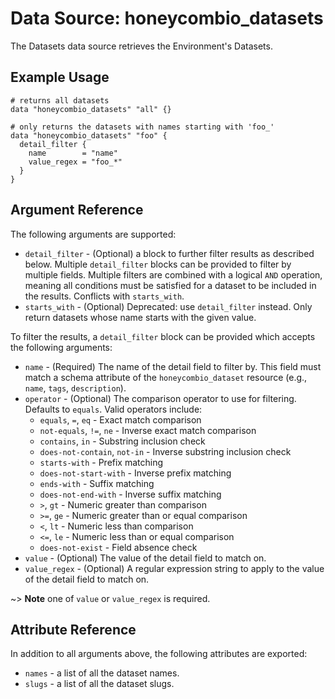 # Data Source: honeycombio_datasets

The Datasets data source retrieves the Environment's Datasets.

## Example Usage

```hcl
# returns all datasets
data "honeycombio_datasets" "all" {}

# only returns the datasets with names starting with 'foo_'
data "honeycombio_datasets" "foo" {
  detail_filter {
    name        = "name"
    value_regex = "foo_*"
  }
}
```

## Argument Reference

The following arguments are supported:

* `detail_filter` - (Optional) a block to further filter results as described below. Multiple `detail_filter` blocks can be provided to filter by multiple fields. Multiple filters are combined with a logical `AND` operation, meaning all conditions must be satisfied for a dataset to be included in the results. Conflicts with `starts_with`.
* `starts_with` - (Optional) Deprecated: use `detail_filter` instead. Only return datasets whose name starts with the given value.

To filter the results, a `detail_filter` block can be provided which accepts the following arguments:

* `name` - (Required) The name of the detail field to filter by. This field must match a schema attribute of the `honeycombio_dataset` resource (e.g., `name`, `tags`, `description`).
* `operator` - (Optional) The comparison operator to use for filtering. Defaults to `equals`. Valid operators include:
  * `equals`, `=`, `eq` - Exact match comparison
  * `not-equals`, `!=`, `ne` - Inverse exact match comparison
  * `contains`, `in` - Substring inclusion check
  * `does-not-contain`, `not-in` - Inverse substring inclusion check
  * `starts-with` - Prefix matching
  * `does-not-start-with` - Inverse prefix matching
  * `ends-with` - Suffix matching
  * `does-not-end-with` - Inverse suffix matching
  * `>`, `gt` - Numeric greater than comparison
  * `>=`, `ge` - Numeric greater than or equal comparison
  * `<`, `lt` - Numeric less than comparison
  * `<=`, `le` - Numeric less than or equal comparison
  * `does-not-exist` - Field absence check
* `value` - (Optional) The value of the detail field to match on.
* `value_regex` - (Optional) A regular expression string to apply to the value of the detail field to match on.

~> **Note** one of `value` or `value_regex` is required.

## Attribute Reference

In addition to all arguments above, the following attributes are exported:

* `names` - a list of all the dataset names.
* `slugs` - a list of all the dataset slugs.
